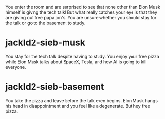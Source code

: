 You enter the room and are surprised to see that none other than Elon Musk himself is giving the tech talk! But what really catches your eye is that they are giving out free papa jon's. You are unsure whether you should stay for the talk or go to the basement to study.

# jackld2-sieb-musk
You stay for the tech talk despite having to study. You enjoy your free pizza while Elon Musk talks about SpaceX, Tesla, and how AI is going to kill everyone.

# jackld2-sieb-basement
You take the pizza and leave before the talk even begins. Elon Musk hangs his head in disappointment and you feel like a degenerate. But hey free pizza.

